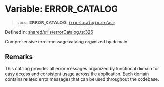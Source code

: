 # Variable: ERROR\_CATALOG

> `const` **ERROR\_CATALOG**: [`ErrorCatalogInterface`](../interfaces/ErrorCatalogInterface.md)

Defined in: [shared/utils/errorCatalog.ts:326](https://github.com/Nick2bad4u/Uptime-Watcher/blob/main/shared/utils/errorCatalog.ts#L326)

Comprehensive error message catalog organized by domain.

## Remarks

This catalog provides all error messages organized by functional domain for
easy access and consistent usage across the application. Each domain contains
related error messages that can be used throughout the codebase.

